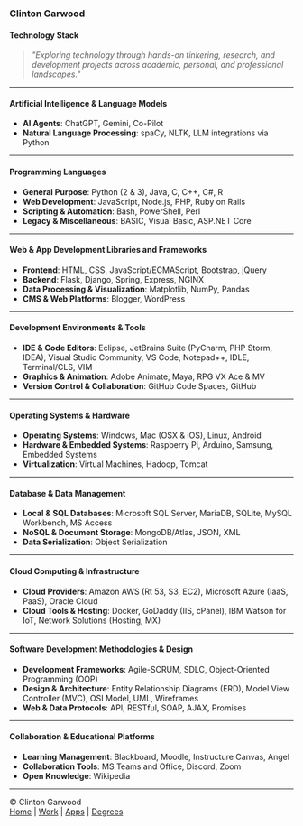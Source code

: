 ### Clinton Garwood  
#### Technology Stack  

> *"Exploring technology through hands-on tinkering, research, and development projects across academic, personal, and professional landscapes."*

---

#### Artificial Intelligence & Language Models  
- **AI Agents**: ChatGPT, Gemini, Co-Pilot  
- **Natural Language Processing**: spaCy, NLTK, LLM integrations via Python  

---

#### Programming Languages  
- **General Purpose**: Python (2 & 3), Java, C, C++, C#, R  
- **Web Development**: JavaScript, Node.js, PHP, Ruby on Rails  
- **Scripting & Automation**: Bash, PowerShell, Perl  
- **Legacy & Miscellaneous**: BASIC, Visual Basic, ASP.NET Core  

---

#### Web & App Development Libraries and Frameworks  
- **Frontend**: HTML, CSS, JavaScript/ECMAScript, Bootstrap, jQuery  
- **Backend**: Flask, Django, Spring, Express, NGINX  
- **Data Processing & Visualization**: Matplotlib, NumPy, Pandas  
- **CMS & Web Platforms**: Blogger, WordPress  

---

#### Development Environments & Tools  
- **IDE & Code Editors**: Eclipse, JetBrains Suite (PyCharm, PHP Storm, IDEA), Visual Studio Community, VS Code, Notepad++, IDLE, Terminal/CLS, VIM  
- **Graphics & Animation**: Adobe Animate, Maya, RPG VX Ace & MV  
- **Version Control & Collaboration**: GitHub Code Spaces, GitHub  

---

#### Operating Systems & Hardware  
- **Operating Systems**: Windows, Mac (OSX & iOS), Linux, Android  
- **Hardware & Embedded Systems**: Raspberry Pi, Arduino, Samsung, Embedded Systems  
- **Virtualization**: Virtual Machines, Hadoop, Tomcat  

---

#### Database & Data Management  
- **Local & SQL Databases**: Microsoft SQL Server, MariaDB, SQLite, MySQL Workbench, MS Access  
- **NoSQL & Document Storage**: MongoDB/Atlas, JSON, XML  
- **Data Serialization**: Object Serialization  

---

#### Cloud Computing & Infrastructure  
- **Cloud Providers**: Amazon AWS (Rt 53, S3, EC2), Microsoft Azure (IaaS, PaaS), Oracle Cloud  
- **Cloud Tools & Hosting**: Docker, GoDaddy (IIS, cPanel), IBM Watson for IoT, Network Solutions (Hosting, MX)  

---

#### Software Development Methodologies & Design  
- **Development Frameworks**: Agile-SCRUM, SDLC, Object-Oriented Programming (OOP)  
- **Design & Architecture**: Entity Relationship Diagrams (ERD), Model View Controller (MVC), OSI Model, UML, Wireframes  
- **Web & Data Protocols**: API, RESTful, SOAP, AJAX, Promises  

---

#### Collaboration & Educational Platforms  
- **Learning Management**: Blackboard, Moodle, Instructure Canvas, Angel  
- **Collaboration Tools**: MS Teams and Office, Discord, Zoom  
- **Open Knowledge**: Wikipedia  

<hr>

&copy; Clinton Garwood  
[Home](../Hello_World.md) | [Work](../Experience) | [Apps](../Code_Apps) | [Degrees](../Degrees) 
